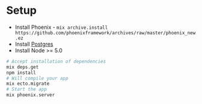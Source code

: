 # Setup

* Install Phoenix - `mix archive.install https://github.com/phoenixframework/archives/raw/master/phoenix_new.ez`
* Install [Postgres](https://postgresapp.com/)
* Install Node >= 5.0

```sh
# Accept installation of dependencies
mix deps.get
npm install
# Will compile your app
mix ecto.migrate
# Start the app
mix phoenix.server
```
